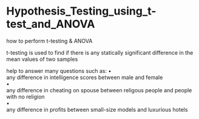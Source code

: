 # Hypothesis_Testing_using_t-test_and_ANOVA

how to perform t-testing & ANOVA

t-testing is used to find if there is any statically significant difference in the mean values of two samples

help to answer many questions such as:
• <br> any difference in intelligence scores between male and female <br>
• <br> any difference in cheating on spouse between religous people and people with no religion <br>
• <br> any difference in profits between small-size models and luxurious hotels <br>
